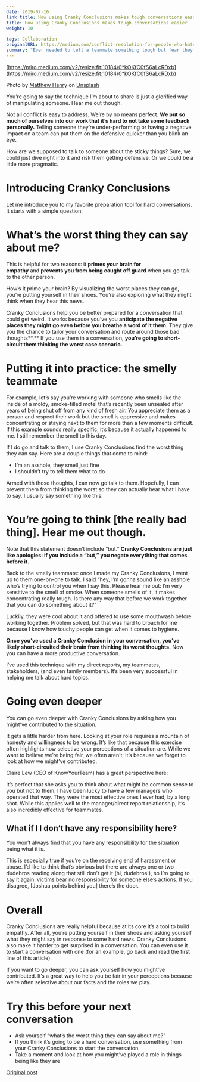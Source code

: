 ```yaml
---
date: 2019-07-16
link title: How using Cranky Conclusions makes tough conversations easier
title: How using Cranky Conclusions makes tough conversations easier
weight: 10

tags: Collaboration
originalURL: https://medium.com/conflict-resolution-for-people-who-hate-conflict/how-using-cranky-conclusions-makes-tough-conversations-easier-4af9789dfa1e
summary: "Ever needed to tell a teammate something tough but fear they’ll get too defensive? Here’s one way that’s proven to work."
---
```


[https://miro.medium.com/v2/resize:fit:10184/0*kOKfC0fS6aLcRDxb](https://miro.medium.com/v2/resize:fit:10184/0*kOKfC0fS6aLcRDxb)

Photo by [Matthew Henry](https://unsplash.com/@matthewhenry?utm_source=medium&utm_medium=referral) on [Unsplash](https://unsplash.com/?utm_source=medium&utm_medium=referral)

You’re going to say the technique I’m about to share is just a glorified way of manipulating someone. Hear me out though.

Not all conflict is easy to address. We’re by no means perfect. **We put so much of ourselves into our work that it’s hard to not take some feedback personally.** Telling someone they’re under-performing or having a negative impact on a team can put them on the defensive quicker than you blink an eye.

How are we supposed to talk to someone about the sticky things? Sure, we could just dive right into it and risk them getting defensive. Or we could be a little more pragmatic.

# **Introducing Cranky Conclusions**

Let me introduce you to my favorite preparation tool for hard conversations. It starts with a simple question:

# **What’s the worst thing they can say about me?**

This is helpful for two reasons: it **primes your brain for empathy** and **prevents you from being caught off guard** when you go talk to the other person.

How’s it prime your brain? By visualizing the worst places they can go, you’re putting yourself in their shoes. You’re also exploring what they might think when they hear this news.

Cranky Conclusions help you be better prepared for a conversation that could get weird. It works because you’ve you **anticipate the negative places they might go even before you breathe a word of it them**. They give you the chance to tailor your conversation and route around those bad thoughts**.** If you use them in a conversation, **you’re going to short-circuit them thinking the worst case scenario.**

# **Putting it into practice: the smelly teammate**

For example, let’s say you’re working with someone who smells like the inside of a moldy, smoke-filled motel that’s recently been unsealed after years of being shut off from any kind of fresh air. You appreciate them as a person and respect their work but the smell is oppressive and makes concentrating or staying next to them for more than a few moments difficult. If this example sounds really specific, it’s because it actually happened to me. I still remember the smell to this day.

If I do go and talk to them, I use Cranky Conclusions find the worst thing they can say. Here are a couple things that come to mind:

- I’m an asshole, they smell just fine
- I shouldn’t try to tell them what to do

Armed with those thoughts, I can now go talk to them. Hopefully, I can prevent them from thinking the worst so they can actually hear what I have to say. I usually say something like this:

# You’re going to think [the really bad thing]. Hear me out though.

Note that this statement doesn’t include “but.” **Cranky Conclusions are just like apologies: if you include a “but,” you negate everything that comes before it.**

Back to the smelly teammate: once I made my Cranky Conclusions, I went up to them one-on-one to talk. I said “hey, I’m gonna sound like an asshole who’s trying to control you when I say this. Please hear me out: I’m very sensitive to the smell of smoke. When someone smells of it, it makes concentrating really tough. Is there any way that before we work together that you can do something about it?”

Luckily, they were cool about it and offered to use some mouthwash before working together. Problem solved, but that was hard to broach for me because I know how touchy people can get when it comes to hygiene.

**Once you’ve used a Cranky Conclusion in your conversation, you’ve likely short-circuited their brain from thinking its worst thoughts.** Now you can have a more productive conversation.

I’ve used this technique with my direct reports, my teammates, stakeholders, (and even family members). It’s been very successful in helping me talk about hard topics.

# **Going even deeper**

You can go even deeper with Cranky Conclusions by asking how you might’ve contributed to the situation.

It gets a little harder from here. Looking at your role requires a mountain of honesty and willingness to be wrong. It’s like that because this exercise often highlights how selective your perceptions of a situation are. While we want to believe we’re being fair, we often aren’t; it’s because we forget to look at how we might’ve contributed.

Claire Lew (CEO of KnowYourTeam) has a great perspective here:

It’s perfect that she asks you to think about what might be common sense to you but not to them. I have been lucky to have a few managers who operated that way. They were the most effective ones I ever had, by a long shot. While this applies well to the manager/direct report relationship, it’s also incredibly effective for teammates.

## **What if I I don’t have any responsibility here?**

You won’t always find that you have any responsibility for the situation being what it is.

This is especially true if you’re on the receiving end of harassment or abuse. I’d like to think that’s obvious but there are always one or two dudebros reading along that still don’t get it (hi, dudebros!), so I’m going to say it again: victims bear no responsibility for someone else’s actions. If you disagree, [Joshua points behind you] there’s the door.

# **Overall**

Cranky Conclusions are really helpful because at its core it’s a tool to build empathy. After all, you’re putting yourself in their shoes and asking yourself what they might say in response to some hard news. Cranky Conclusions also make it harder to get surprised in a conversation. You can even use it to start a conversation with one (for an example, go back and read the first line of this article).

If you want to go deeper, you can ask yourself how you might’ve contributed. It’s a great way to help you be fair in your perceptions because we’re often selective about our facts and the roles we play.

# **Try this before your next conversation**

- Ask yourself “what’s the worst thing they can say about me?”
- If you think it’s going to be a hard conversation, use something from your Cranky Conclusions to start the conversation
- Take a moment and look at how you might’ve played a role in things being like they are


[Original post](https://medium.com/conflict-resolution-for-people-who-hate-conflict/how-using-cranky-conclusions-makes-tough-conversations-easier-4af9789dfa1e)
